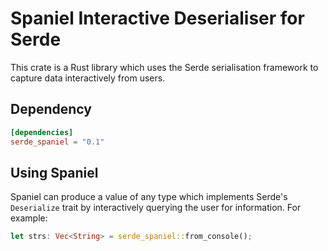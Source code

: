 Spaniel Interactive Deserialiser for Serde
==========================================

This crate is a Rust library which uses the Serde serialisation framework to
capture data interactively from users.

[Serde]: https://github.com/serde-rs/serde


## Dependency

```toml
[dependencies]
serde_spaniel = "0.1"
```

## Using Spaniel

Spaniel can produce a value of any type which implements Serde's `Deserialize`
trait by interactively querying the user for information. For example:

```rust
let strs: Vec<String> = serde_spaniel::from_console();
```
